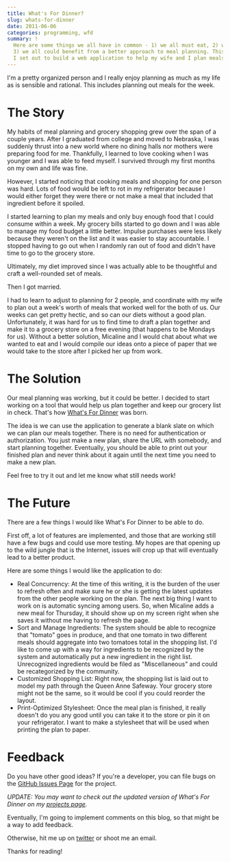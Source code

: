 ```yaml
---
title: What's For Dinner?
slug: whats-for-dinner
date: 2011-06-06
categories: programming, wfd
summary: !
  Here are some things we all have in common - 1) we all must eat, 2) we all spend money on food,
  3) we all could benefit from a better approach to meal planning. This post begins my story as
  I set out to build a web application to help my wife and I plan meals together.
---
```


I'm a pretty organized person and I really enjoy planning as much as my life as is sensible and rational. This includes planning out meals for the week.

# The Story

My habits of meal planning and grocery shopping grew over the span of a couple years. After I graduated from college and moved to Nebraska, I was suddenly thrust into a new world where no dining halls nor mothers were preparing food for me. Thankfully, I learned to love cooking when I was younger and I was able to feed myself. I survived through my first months on my own and life was fine.

However, I started noticing that cooking meals and shopping for one person was hard. Lots of food would be left to rot in my refrigerator because I would either forget they were there or not make a meal that included that ingredient before it spoiled.

I started learning to plan my meals and only buy enough food that I could consume within a week. My grocery bills started to go down and I was able to manage my food budget a little better. Impulse purchases were less likely because they weren't on the list and it was easier to stay accountable. I stopped having to go out when I randomly ran out of food and didn't have time to go to the grocery store.

Ultimately, my diet improved since I was actually able to be thoughtful and craft a well-rounded set of meals.

Then I got married.

I had to learn to adjust to planning for 2 people, and coordinate with my wife to plan out a week's worth of meals that worked well for the both of us. Our weeks can get pretty hectic, and so can our diets without a good plan. Unfortunately, it was hard for us to find time to draft a plan together and make it to a grocery store on a free evening (that happens to be Mondays for us). Without a better solution, Micaline and I would chat about what we wanted to eat and I would compile our ideas onto a piece of paper that we would take to the store after I picked her up from work.

# The Solution

Our meal planning was working, but it could be better. I decided to start working on a tool that would help us plan together and keep our grocery list in check. That's how [What's For Dinner](http://wfd.thedahv.com) was born.

The idea is we can use the application to generate a blank slate on which we can plan our meals together. There is no need for authentication or authorization. You just make a new plan, share the URL with somebody, and start planning together. Eventually, you should be able to print out your finished plan and never think about it again until the next time you need to make a new plan.

Feel free to try it out and let me know what still needs work!

# The Future

There are a few things I would like What's For Dinner to be able to do.

First off, a lot of features are implemented, and those that are working still have a few bugs and could use more testing. My hopes are that opening up to the wild jungle that is the Internet, issues will crop up that will eventually lead to a better product.

Here are some things I would like the application to do:

- Real Concurrency: At the time of this writing, it is the burden of the user to refresh often and make sure he or she is getting the latest updates from the other people working on the plan. The next big thing I want to work on is automatic syncing among users. So, when Micaline adds a new meal for Thursday, it should show up on my screen right when she saves it without me having to refresh the page.
- Sort and Manage Ingredients: The system should be able to recognize that "tomato" goes in produce, and that one tomato in two different meals should aggregate into two tomatoes total in the shopping list. I'd like to come up with a way for ingredients to be recognized by the system and automatically put a new ingredient in the right list. Unrecognized ingredients would be filed as "Miscellaneous" and could be recategorized by the community.
- Customized Shopping List: Right now, the shopping list is laid out to model my path through the Queen Anne Safeway. Your grocery store might not be the same, so it would be cool if you could reorder the layout.
- Print-Optimized Stylesheet: Once the meal plan is finished, it really doesn't do you any good until you can take it to the store or pin it on your refrigerator. I want to make a stylesheet that will be used when printing the plan to paper.

# Feedback

Do you have other good ideas? If you're a developer, you can file bugs on the [GitHub Issues Page](https://github.com/TheDahv/whatsfordinner/issues?sort=created&direction=desc&state=open) for the project.

_UPDATE: You may want to check out the updated version of What's For Dinner on
my [projects page](/projects/)._

Eventually, I'm going to implement comments on this blog, so that might be a way to add feedback.

Otherwise, hit me up on [twitter](https://twitter.com/TheDahv) or shoot me an email.

Thanks for reading!
